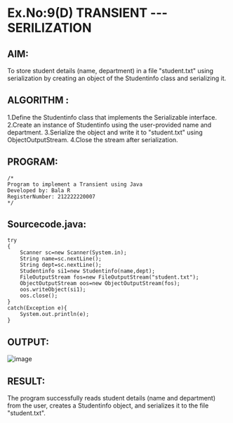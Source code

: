 # Ex.No:9(D) TRANSIENT ---SERILIZATION

## AIM:
 To store student details (name, department) in a file "student.txt" using serialization by creating an object of the Studentinfo class and serializing it.
## ALGORITHM :
1.Define the Studentinfo class that implements the Serializable interface.
2.Create an instance of Studentinfo using the user-provided name and department.
3.Serialize the object and write it to "student.txt" using ObjectOutputStream.
4.Close the stream after serialization.

## PROGRAM:
 ```
/*
Program to implement a Transient using Java
Developed by: Bala R
RegisterNumber: 212222220007
*/
```

## Sourcecode.java:
```
try
{
    Scanner sc=new Scanner(System.in);
    String name=sc.nextLine();
    String dept=sc.nextLine();
    Studentinfo si1=new Studentinfo(name,dept);
    FileOutputStream fos=new FileOutputStream("student.txt");
    ObjectOutputStream oos=new ObjectOutputStream(fos);
    oos.writeObject(si1);
    oos.close();
}
catch(Exception e){
    System.out.println(e);
}

```

## OUTPUT:

![image](https://github.com/user-attachments/assets/67a55eb1-5902-4f5b-86da-3b89fb945707)


## RESULT:
The program successfully reads student details (name and department) from the user, creates a Studentinfo object, and serializes it to the file "student.txt".
